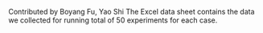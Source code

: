 Contributed by  Boyang Fu, Yao Shi
The Excel data sheet contains the data we collected for running total of 50 experiments for each case.
